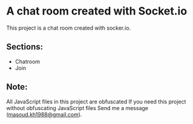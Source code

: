 # A chat room created with Socket.io
This project is a chat room created with socker.io.

## Sections:

 * Chatroom
 * Join

## Note:

All JavaScript files in this project are obfuscated 
If you need this project without obfuscating JavaScript files
Send me a message (masoud.kh1988@gmail.com).